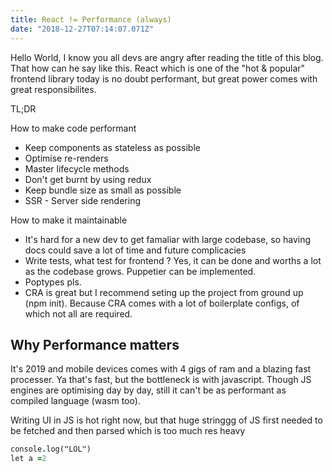 ```yaml
---
title: React != Performance (always)
date: "2018-12-27T07:14:07.071Z"
---
```


Hello World, I know you all devs are angry after reading the title of this blog. That how can he say like this. React which is one of the "hot & popular" frontend library today is no doubt performant, but great power comes with great responsibilites.

TL;DR

How to make code performant

- Keep components as stateless as possible
- Optimise re-renders
- Master lifecycle methods
- Don't get burnt by using redux
- Keep bundle size as small as possible
- SSR - Server side rendering

How to make it maintainable

- It's hard for a new dev to get famaliar with large codebase, so having docs could save a lot of time and future complicacies
- Write tests, what test for frontend ? Yes, it can be done and worths a lot as the codebase grows. Puppetier can be implemented.
- Poptypes pls. 
- CRA is great but I recommend seting up the project from ground up (npm init). Because CRA comes with a lot of boilerplate configs, of which not all are required.


## Why Performance matters

It's 2019 and mobile devices comes with 4 gigs of ram and a blazing fast processer. Ya that's fast, but the bottleneck is with javascript. Though JS engines are optimising day by day, still it can't be as performant as compiled language (wasm too).

Writing UI in JS is hot right now, but that huge stringgg of JS first needed to be fetched and then parsed which is too much res heavy

```j
console.log("LOL")
let a =2

```



